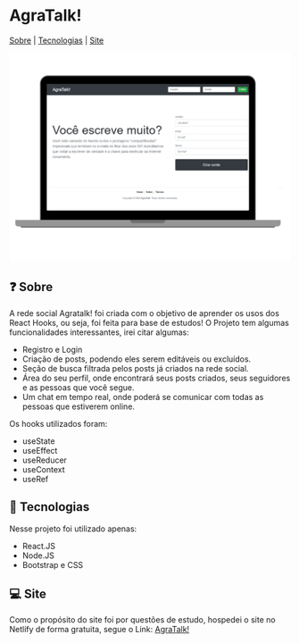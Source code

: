# AgraTalk! 

 [Sobre](#ancora1) | [Tecnologias](#ancora2) | [Site](#ancora3) 

![Computador com capa da rede social](https://github.com/agraluca/agratalk-frontend/blob/master/pc_agratalk.png)


<a id="ancora1"></a>
## :question: Sobre
A rede social Agratalk! foi criada com o objetivo de aprender os usos dos React Hooks, ou seja, foi feita para base de estudos!
O Projeto tem algumas funcionalidades interessantes, irei citar algumas:

- Registro e Login
- Criação de posts, podendo eles serem editáveis ou excluídos.
- Seção de busca filtrada pelos posts já criados na rede social.
- Área do seu perfil, onde encontrará seus posts criados, seus seguidores e as pessoas que você segue.
- Um chat em tempo real, onde poderá se comunicar com todas as pessoas que estiverem online.

Os hooks utilizados foram:
- useState
- useEffect
- useReducer
- useContext
- useRef


<a id="ancora2"></a>
## :rocket: Tecnologias
Nesse projeto foi utilizado apenas:
- React.JS
- Node.JS
- Bootstrap e CSS

<a id="ancora3"></a>
## :computer: Site
Como o propósito do site foi por questões de estudo, hospedei o site no Netlify de forma gratuita, segue o Link:
<a href="https://zen-meitner-08ea1e.netlify.app/" target="_blank" rel="noopener noreferrer"> AgraTalk! </a>

